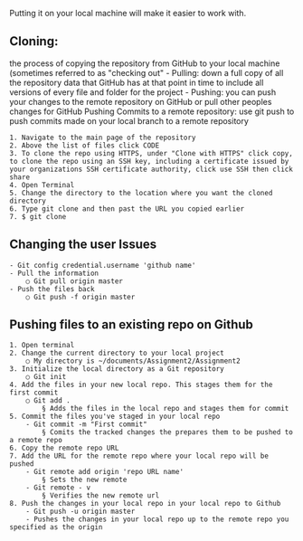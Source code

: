 
Putting it on your local machine will make it easier to work with. 
## Cloning:
   the process of copying the repository from GitHub to your local machine (sometimes referred to as "checking out"
    - Pulling: down a full copy of all the repository data that GitHub has at that point in time to include all versions of every file and folder for the project
	- Pushing: you can push your changes to the remote repository on GitHub or pull other peoples changes for GitHub
Pushing Commits to a remote repository: use git push to push commits made on your local branch to a remote repository

	1. Navigate to the main page of the repository 
	2. Above the list of files click CODE
	3. To clone the repo using HTTPS, under "Clone with HTTPS" click copy, to clone the repo using an SSH key, including a certificate issued by your organizations SSH certificate authority, click use SSH then click share
	4. Open Terminal
	5. Change the directory to the location where you want the cloned directory
	6. Type git clone and then past the URL you copied earlier 
	7. $ git clone 

## Changing the user Issues
	- Git config credential.username 'github name' 
	- Pull the information
		○ Git pull origin master 
	- Push the files back 
		○ Git push -f origin master 
## Pushing files to an existing repo on Github
	1. Open terminal
	2. Change the current directory to your local project 
		○ My directory is ~/documents/Assignment2/Assignment2 
	3. Initialize the local directory as a Git repository 
		○ Git init 
	4. Add the files in your new local repo. This stages them for the first commit 
		○ Git add . 
			§ Adds the files in the local repo and stages them for commit
	5. Commit the files you've staged in your local repo
		- Git commit -m "First commit"
			§ Comits the tracked changes the prepares them to be pushed to a remote repo
	6. Copy the remote repo URL
	7. Add the URL for the remote repo where your local repo will be pushed 
		- Git remote add origin 'repo URL name'
			§ Sets the new remote
		- Git remote - v
			§ Verifies the new remote url
	8. Push the changes in your local repo in your local repo to Github
		- Git push -u origin master 
		- Pushes the changes in your local repo up to the remote repo you specified as the origin
